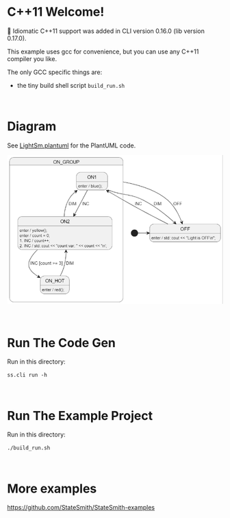 # C++11 Welcome!
📢 Idiomatic C++11 support was added in CLI version 0.16.0 (lib version 0.17.0).

This example uses gcc for convenience, but you can use any C++11 compiler you like.

The only GCC specific things are:
- the tiny build shell script `build_run.sh`


<br>

# Diagram
See [LightSm.plantuml](./LightSm.plantuml) for the PlantUML code.

![](docs/fsm.png)


<br>

# Run The Code Gen
Run in this directory:
```
ss.cli run -h
```


<br>

# Run The Example Project
Run in this directory:
```
./build_run.sh
```


<br>

# More examples
https://github.com/StateSmith/StateSmith-examples


